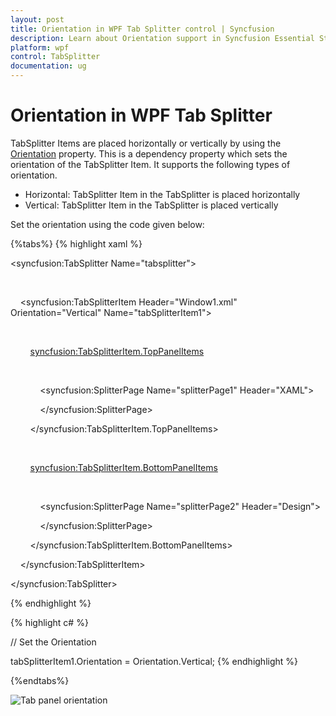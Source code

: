 ```yaml
---
layout: post
title: Orientation in WPF Tab Splitter control | Syncfusion
description: Learn about Orientation support in Syncfusion Essential Studio WPF Tab Splitter control, its elements and more.
platform: wpf
control: TabSplitter
documentation: ug
---
```


# Orientation in WPF Tab Splitter

TabSplitter Items are placed horizontally or vertically by using the [Orientation](https://help.syncfusion.com/cr/wpf/Syncfusion.Windows.Tools.Controls.TabSplitterItem.html#Syncfusion_Windows_Tools_Controls_TabSplitterItem_Orientation) property. This is a dependency property which sets the orientation of the TabSplitter Item. It supports the following types of orientation.

* Horizontal: TabSplitter Item in the TabSplitter is placed horizontally
* Vertical: TabSplitter Item in the TabSplitter is placed vertically



Set the orientation using the code given below:

{%tabs%}
{% highlight xaml %}



<!-- Adding TabSplitter -->

<syncfusion:TabSplitter Name="tabsplitter">



    <!-- Adding TabSplitterItem -->

    <syncfusion:TabSplitterItem Header="Window1.xml" Orientation="Vertical" Name="tabSplitterItem1">



        <!-- Adding TopPanelItems -->

        <syncfusion:TabSplitterItem.TopPanelItems> 

            <!-- Adding SplitterPage -->

            <syncfusion:SplitterPage Name="splitterPage1" Header="XAML">

            </syncfusion:SplitterPage>

        </syncfusion:TabSplitterItem.TopPanelItems>



        <!-- Adding BottomPanelItems -->

        <syncfusion:TabSplitterItem.BottomPanelItems> 

            <!-- Adding SplitterPage -->

            <syncfusion:SplitterPage Name="splitterPage2" Header="Design">

            </syncfusion:SplitterPage>

        </syncfusion:TabSplitterItem.BottomPanelItems>



    </syncfusion:TabSplitterItem>

</syncfusion:TabSplitter>

{% endhighlight %}


{% highlight c# %}



// Set the Orientation

tabSplitterItem1.Orientation = Orientation.Vertical;
{% endhighlight %}

{%endtabs%}


![Tab panel orientation](Orientation_images/Orientation_img1.png)





